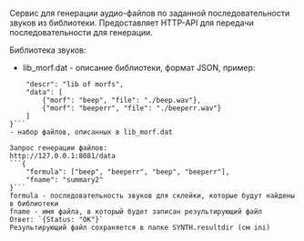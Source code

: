 Сервис для генерации аудио-файлов по заданной последовательности звуков из библиотеки. Предоставляет HTTP-API для передачи последовательности для генерации.

Библиотека звуков:
- lib_morf.dat - описание библиотеки, формат JSON, пример: 
```{
    "descr": "lib of morfs", 
    "data": [
        {"morf": "beep", "file": "./beep.wav"}, 
        {"morf": "beeperr", "file": "./beeperr.wav"}
    ]
}```
- набор файлов, описанных в lib_morf.dat

Запрос генерации файлов:  
http://127.0.0.1:8081/data  
```{  
    "formula": ["beep", "beeperr", "beep", "beeperr"],  
    "fname": "summary2"  
}```  
formula - последовательность звуков для склейки, которые будут найдены в библиотеки    
fname - имя файла, в который будет записан результирующий файл  
Ответ: `{Status: "OK"}`  
Результирующий файл сохраняется в папке SYNTH.resultdir (см ini)  
